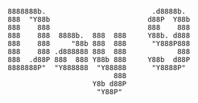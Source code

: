 <pre>
8888888b.                         .d8888b.  
888  "Y88b                       d88P  Y88b 
888    888                       888    888 
888    888  8888b.  888  888     Y88b. d888 
888    888     "88b 888  888      "Y888P888 
888    888 .d888888 888  888            888 
888  .d88P 888  888 Y88b 888     Y88b  d88P 
8888888P"  "Y888888  "Y88888      "Y8888P"  
                         888                
                    Y8b d88P                
                     "Y88P"                 
</pre>